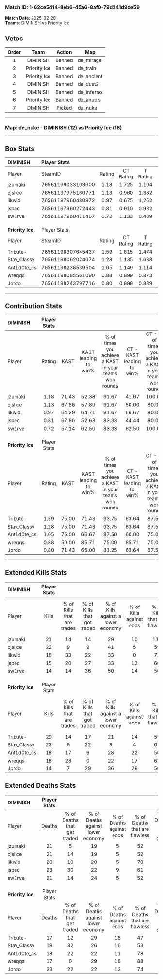 ### Match ID: 1-62ce5414-8eb6-45a6-8af0-79d241d9de59  
**Match Date**: 2025-02-28  
**Teams**: DIMINISH vs Priority Ice  

## Vetos  

| Order | Team | Action | Map |
| :---: | :--: | :----: | --- |
| 1 | DIMINISH | Banned | de_mirage |
| 2 | Priority Ice | Banned | de_train |
| 3 | Priority Ice | Banned | de_ancient |
| 4 | DIMINISH | Banned | de_dust2 |
| 5 | DIMINISH | Banned | de_inferno |
| 6 | Priority Ice | Banned | de_anubis |
| 7 | DIMINISH | Picked | de_nuke |

---  

### **Map**: de_nuke - DIMINISH (12) vs Priority Ice (16)  
---  

## Box Stats  

| **DIMINISH**     | Player Stats      |        |           |          |       |       |       |         |        |      |     |
| :- | :- | :-: | :-: | :-: | :-: | :-: | :-: | :-: | :-: | :-: | :-: |
| Player           | SteamID           | Rating | CT Rating | T Rating | KAST  |  ADR  | Kills | Assists | Deaths | K/D  | HS% |
| jzumaki          | 76561199033103900 |  1.18  |   1.725   |  1.104   | 71.43 | 98.2  |  21   |    9    |   21   | 1.00 | 42  |
| cjslice          | 76561197975160771 |  1.13  |   0.960   |  1.382   | 67.86 | 82.8  |  22   |    7    |   21   | 1.05 | 40  |
| likwid           | 76561197960480972 |  0.97  |   0.675   |  1.252   | 64.29 | 74.3  |  18   |    8    |   20   | 0.90 | 50  |
| jspec            | 76561197960272443 |  0.81  |   0.910   |  0.982   | 67.86 | 61.5  |  15   |    8    |   23   | 0.65 | 40  |
| sw1rve           | 76561197960471407 |  0.72  |   1.133   |  0.489   | 57.14 | 60.9  |  14   |    5    |   21   | 0.67 | 35  |
|                  |                   |        |           |          |       |       |       |         |        |      |     |
|                  |                   |        |           |          |       |       |       |         |        |      |     |
|                  |                   |        |           |          |       |       |       |         |        |      |     |
| **Priority Ice** | Player Stats      |        |           |          |       |       |       |         |        |      |     |
| Player           | SteamID           | Rating | CT Rating | T Rating | KAST  |  ADR  | Kills | Assists | Deaths | K/D  | HS% |
| Tribute-         | 76561198307645437 |  1.59  |   1.815   |  1.474   | 75.00 | 121.7 |  29   |    5    |   17   | 1.71 | 51  |
| Stay_Classy      | 76561198062024674 |  1.28  |   1.135   |  1.688   | 75.00 | 94.2  |  23   |    5    |   19   | 1.21 | 78  |
| Ant1d0te_cs      | 76561198238539504 |  1.05  |   1.149   |  1.114   | 75.00 | 65.3  |  18   |    5    |   18   | 1.00 | 27  |
| wreqqs           | 76561198085561090 |  0.88  |   0.899   |  0.873   | 50.00 | 68.3  |  18   |    2    |   17   | 1.06 | 22  |
| Jordo            | 76561198243797716 |  0.80  |   0.899   |  0.889   | 71.43 | 57.0  |  14   |   11    |   23   | 0.61 | 57  |
---  

## Contribution Stats  

| **DIMINISH**     | Player Stats |       |                      |                                                        |                           |                                                             |                          |                                                            |
| :- | :-: | :-: | :-: | :-: | :-: | :-: | :-: | :-: |
| Player           |    Rating    | KAST  | KAST leading to win% | % of times you achieve a KAST in your teams won rounds | CT - KAST leading to win% | CT - % of times you achieve a KAST in your teams won rounds | T - KAST leading to win% | T - % of times you achieve a KAST in your teams won rounds |
| jzumaki          |     1.18     | 71.43 |        52.38         |                         91.67                          |           41.67           |                           100.00                            |          66.67           |                           85.71                            |
| cjslice          |     1.13     | 67.86 |        57.89         |                         91.67                          |           50.00           |                            80.00                            |          63.64           |                           100.00                           |
| likwid           |     0.97     | 64.29 |        64.71         |                         91.67                          |           66.67           |                            80.00                            |          63.64           |                           100.00                           |
| jspec            |     0.81     | 67.86 |        52.63         |                         83.33                          |           44.44           |                            80.00                            |          60.00           |                           85.71                            |
| sw1rve           |     0.72     | 57.14 |        62.50         |                         83.33                          |           62.50           |                           100.00                            |          62.50           |                           71.43                            |
|                  |              |       |                      |                                                        |                           |                                                             |                          |                                                            |
|                  |              |       |                      |                                                        |                           |                                                             |                          |                                                            |
|                  |              |       |                      |                                                        |                           |                                                             |                          |                                                            |
| **Priority Ice** | Player Stats |       |                      |                                                        |                           |                                                             |                          |                                                            |
| Player           |    Rating    | KAST  | KAST leading to win% | % of times you achieve a KAST in your teams won rounds | CT - KAST leading to win% | CT - % of times you achieve a KAST in your teams won rounds | T - KAST leading to win% | T - % of times you achieve a KAST in your teams won rounds |
| Tribute-         |     1.59     | 75.00 |        71.43         |                         93.75                          |           63.64           |                            87.50                            |          80.00           |                           100.00                           |
| Stay_Classy      |     1.28     | 75.00 |        71.43         |                         93.75                          |           63.64           |                            87.50                            |          80.00           |                           100.00                           |
| Ant1d0te_cs      |     1.05     | 75.00 |        66.67         |                         87.50                          |           60.00           |                            75.00                            |          72.73           |                           100.00                           |
| wreqqs           |     0.88     | 50.00 |        85.71         |                         75.00                          |           85.71           |                            75.00                            |          85.71           |                           75.00                            |
| Jordo            |     0.80     | 71.43 |        65.00         |                         81.25                          |           63.64           |                            87.50                            |          66.67           |                           75.00                            |
---  

## Extended Kills Stats  

| **DIMINISH**     | Player Stats |                            |                            |                                    |                         |                              |                                 |                                       |                    |           |
| :- | :-: | :-: | :-: | :-: | :-: | :-: | :-: | :-: | :-: | :-: |
| Player           |    Kills     | % of Kills that are trades | % of Kills that got traded | % of Kills against a lower economy | % of Kills against ecos | % of Kills that are flawless | % of Kills that are close duels | % of Kills that are assisted by flash | Pistol Round Kills | AWP Kills |
| jzumaki          |      21      |             14             |             14             |                 29                 |           10            |             110              |                0                |                   0                   |         4          |     2     |
| cjslice          |      22      |             9              |             9              |                 41                 |            5            |              59              |               18                |                   5                   |         0          |     0     |
| likwid           |      18      |             33             |             22             |                 33                 |            0            |              72              |                0                |                   0                   |         0          |     3     |
| jspec            |      15      |             20             |             27             |                 33                 |           13            |              60              |                0                |                   7                   |         0          |     0     |
| sw1rve           |      14      |             14             |             36             |                 50                 |           14            |              50              |               14                |                   0                   |         0          |     0     |
|                  |              |                            |                            |                                    |                         |                              |                                 |                                       |                    |           |
|                  |              |                            |                            |                                    |                         |                              |                                 |                                       |                    |           |
|                  |              |                            |                            |                                    |                         |                              |                                 |                                       |                    |           |
| **Priority Ice** | Player Stats |                            |                            |                                    |                         |                              |                                 |                                       |                    |           |
| Player           |    Kills     | % of Kills that are trades | % of Kills that got traded | % of Kills against a lower economy | % of Kills against ecos | % of Kills that are flawless | % of Kills that are close duels | % of Kills that are assisted by flash | Pistol Round Kills | AWP Kills |
| Tribute-         |      29      |             14             |             17             |                 21                 |           14            |              55              |                0                |                   0                   |         0          |     4     |
| Stay_Classy      |      23      |             9              |             22             |                 9                  |            4            |              61              |                0                |                   9                   |         0          |     3     |
| Ant1d0te_cs      |      18      |             17             |             6              |                 28                 |           22            |              56              |                0                |                   6                   |         0          |     2     |
| wreqqs           |      18      |             28             |             0              |                 22                 |           17            |              61              |                6                |                   6                   |         7          |     1     |
| Jordo            |      14      |             7              |             29             |                 36                 |           29            |              50              |                0                |                   0                   |         0          |     0     |
## Extended Deaths Stats  

| **DIMINISH**     | Player Stats |                             |                                   |                          |                               |                            |                           |               |
| :- | :-: | :-: | :-: | :-: | :-: | :-: | :-: | :-: |
| Player           |    Deaths    | % of Deaths that get traded | % of Deaths against lower economy | % of Deaths against ecos | % of Deaths that are flawless | % of Deaths that are close | % of Deaths while blinded | Deaths to AWP |
| jzumaki          |      21      |              5              |                19                 |            5             |              52               |             0              |             0             |       3       |
| cjslice          |      21      |             14              |                19                 |            5             |              52               |             5              |            10             |       1       |
| likwid           |      20      |             10              |                20                 |            5             |              70               |             0              |             0             |       2       |
| jspec            |      23      |             30              |                22                 |            9             |              61               |             0              |             4             |       0       |
| sw1rve           |      21      |             14              |                24                 |            5             |              52               |             0              |             5             |       1       |
|                  |              |                             |                                   |                          |                               |                            |                           |               |
|                  |              |                             |                                   |                          |                               |                            |                           |               |
|                  |              |                             |                                   |                          |                               |                            |                           |               |
| **Priority Ice** | Player Stats |                             |                                   |                          |                               |                            |                           |               |
| Player           |    Deaths    | % of Deaths that get traded | % of Deaths against lower economy | % of Deaths against ecos | % of Deaths that are flawless | % of Deaths that are close | % of Deaths while blinded | Deaths to AWP |
| Tribute-         |      17      |             12              |                29                 |            18            |              47               |             18             |             6             |       0       |
| Stay_Classy      |      19      |             32              |                26                 |            16            |              53               |             11             |             0             |       2       |
| Ant1d0te_cs      |      18      |             22              |                22                 |            11            |              78               |             6              |             6             |       1       |
| wreqqs           |      17      |              0              |                29                 |            18            |              88               |             0              |             0             |       1       |
| Jordo            |      23      |             22              |                22                 |            13            |              74               |             0              |             0             |       0       |
